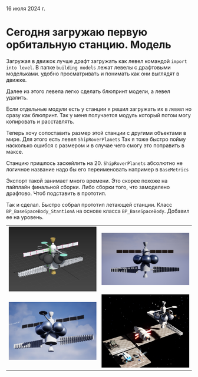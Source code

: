 16 июля 2024 г. 

# Сегодня загружаю первую орбитальную станцию. Модель

Загружая в движок лучше драфт загружать как левел командой `import into level`. В папке `building models` лежат левелы с драфтовыми модельками. удобно просматривать и понимать как они выглядят в движке. 

Далее из этого левела легко сделать блюпринт модели, а левел удалить.

Если отдельные модули есть у станции я решил загружать их в левел но сразу как блюпринт. Так у меня получается модуль который потом могу копировать и расставлять. 

Теперь хочу сопоставить размер этой станции с другими объектами в мире. Для этого есть левел `ShipRoverPlanets` Так я тоже быстро пойму насколько ошибся с размером и  в случае чего смогу это поправить в максе. 

Станцию пришлось заскейлить на 20. `ShipRoverPlanets` абсолютно не логичное название надо бы его переименовать например в `BaseMetrics`

Экспорт такой занимает много времени. Это скорее похоже на пайплайн финальной сборки. Либо сборки того, что замоделено драфтово. Чтоб подставить в прототип. 

Так и сделал. Быстро собрал прототип летающей станции. Класс `BP_BaseSpaceBody_StantionA` на основе класса `BP_BaseSpaceBody`. Добавил ее на уровень.

<table><tbody>
  <tr>
    <td><img src='images/stationA.max-Autodesk3dsMax2020_240716223555.jpeg'></td>
    <td><img src='images/TheAsteroids-UnrealEditor_240716223524.jpeg'></td>
  </tr>
  <tr>
    <td><img src='images/TheAsteroids-UnrealEditor_240716223446.jpeg'></td>
    <td><img src='images/TheAsteroids-UnrealEditor_240716223351.jpeg'></td>
  </tr>
</tbody></table>
